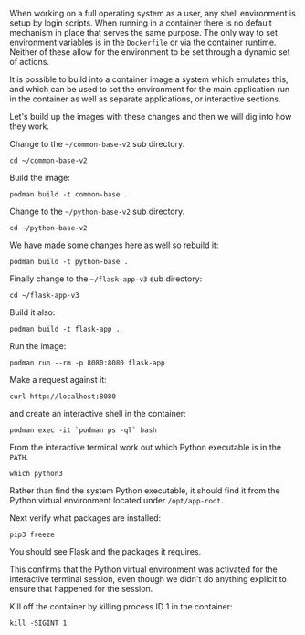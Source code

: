 When working on a full operating system as a user, any shell environment is setup by login scripts. When running in a container there is no default mechanism in place that serves the same purpose. The only way to set environment variables is in the `Dockerfile` or via the container runtime. Neither of these allow for the environment to be set through a dynamic set of actions.

It is possible to build into a container image a system which emulates this, and which can be used to set the environment for the main application run in the container as well as separate applications, or interactive sections.

Let's build up the images with these changes and then we will dig into how they work.

Change to the `~/common-base-v2` sub directory.

```execute
cd ~/common-base-v2
```

Build the image:

```execute
podman build -t common-base .
```

Change to the `~/python-base-v2` sub directory.

```execute
cd ~/python-base-v2
```

We have made some changes here as well so rebuild it:

```execute
podman build -t python-base .
```

Finally change to the `~/flask-app-v3` sub directory:

```execute
cd ~/flask-app-v3
```

Build it also:

```execute
podman build -t flask-app .
```

Run the image:

```execute
podman run --rm -p 8080:8080 flask-app
```

Make a request against it:

```execute-2
curl http://localhost:8080
```

and create an interactive shell in the container:

```execute-2
podman exec -it `podman ps -ql` bash
```

From the interactive terminal work out which Python executable is in the `PATH`.

```execute-2
which python3
```

Rather than find the system Python executable, it should find it from the Python virtual environment located under `/opt/app-root`.

Next verify what packages are installed:

```execute-2
pip3 freeze
```

You should see Flask and the packages it requires.

This confirms that the Python virtual environment was activated for the interactive terminal session, even though we didn't do anything explicit to ensure that happened for the session.

Kill off the container by killing process ID 1 in the container:

```execute-2
kill -SIGINT 1
```
